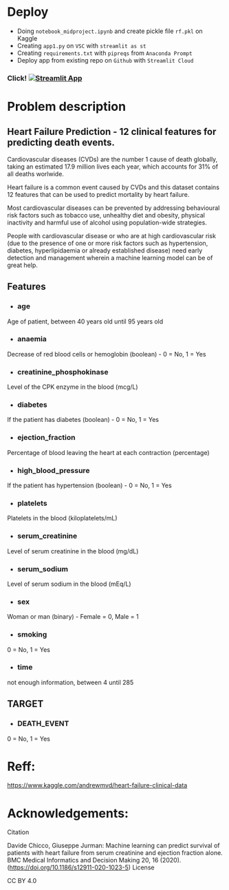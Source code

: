 # Deploy
+ Doing `notebook_midproject.ipynb` and create pickle file `rf.pkl` on Kaggle
+ Creating `app1.py` on `VSC` with `streamlit as st`
+ Creating `requirements.txt` with `pipreqs` from `Anaconda Prompt`
+ Deploy app from existing repo on `Github` with `Streamlit Cloud`  

### Click! [![Streamlit App](https://static.streamlit.io/badges/streamlit_badge_black_white.svg)](https://share.streamlit.io/irfanim/ml_zoomcamp/main/app1.py)

# Problem description
## Heart Failure Prediction - 12 clinical features for predicting death events.

Cardiovascular diseases (CVDs) are the number 1 cause of death globally, taking an estimated 17.9 million lives each year, 
which accounts for 31% of all deaths worlwide.

Heart failure is a common event caused by CVDs and this dataset contains 12 features that can be used to predict mortality by heart failure.

Most cardiovascular diseases can be prevented by addressing behavioural risk factors such as tobacco use, 
unhealthy diet and obesity, physical inactivity and harmful use of alcohol using population-wide strategies.

People with cardiovascular disease or who are at high cardiovascular risk (due to the presence of one or more risk factors such as hypertension, diabetes, hyperlipidaemia or already established disease) need early detection and management wherein a machine learning model can be of great help.

## Features
    
    
+ ### age
Age of patient, between 40 years old until 95 years old 
+ ### anaemia
Decrease of red blood cells or hemoglobin (boolean) - 0 = No, 1 = Yes
+ ### creatinine_phosphokinase
Level of the CPK enzyme in the blood (mcg/L)
+ ### diabetes
If the patient has diabetes (boolean) - 0 = No, 1 = Yes
+ ### ejection_fraction
Percentage of blood leaving the heart at each contraction (percentage)
+ ### high_blood_pressure
If the patient has hypertension (boolean) - 0 = No, 1 = Yes
+ ### platelets
Platelets in the blood (kiloplatelets/mL)
+ ### serum_creatinine
Level of serum creatinine in the blood (mg/dL)
+ ### serum_sodium
Level of serum sodium in the blood (mEq/L)
+ ### sex
Woman or man (binary) - Female = 0, Male = 1
+ ### smoking
0 = No, 1 = Yes
+ ### time
not enough information, between 4 until 285


## TARGET
+ ### DEATH_EVENT
0 = No, 1 = Yes






# Reff:

https://www.kaggle.com/andrewmvd/heart-failure-clinical-data

# Acknowledgements:
Citation

Davide Chicco, Giuseppe Jurman: Machine learning can predict survival of patients with heart failure from serum creatinine and ejection fraction alone. BMC Medical Informatics and Decision Making 20, 16 (2020). (https://doi.org/10.1186/s12911-020-1023-5)
License

CC BY 4.0
